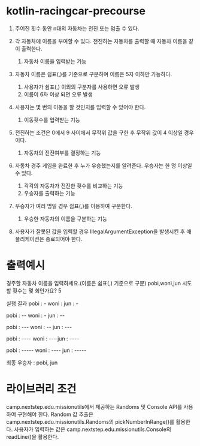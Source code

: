 # kotlin-racingcar-precourse
1. 주어진 횟수 동안 n대의 자동차는 전진 또는 멈출 수 있다.

2. 각 자동차에 이름을 부여할 수 있다. 전진하는 자동차를 출력할 때 자동차 이름을 같이 출력한다.
   1) 자동차 이름을 입력받는 기능

3. 자동차 이름은 쉼표(,)를 기준으로 구분하며 이름은 5자 이하만 가능하다.
   1) 사용자가 쉼표(,) 이외의 구분자를 사용하면 오류 발생
   2) 이름이 6자 이상 되면 오류 발생

4. 사용자는 몇 번의 이동을 할 것인지를 입력할 수 있어야 한다.
   1) 이동횟수를 입력받는 기능

5. 전진하는 조건은 0에서 9 사이에서 무작위 값을 구한 후 무작위 값이 4 이상일 경우이다.
   1) 자동차의 전진여부를 결정하는 기능

6. 자동차 경주 게임을 완료한 후 누가 우승했는지를 알려준다. 우승자는 한 명 이상일 수 있다.
   1) 각각의 자동차가 전진한 횟수를 비교하는 기능
   2) 우승자를 출력하는 기능

7. 우승자가 여러 명일 경우 쉼표(,)를 이용하여 구분한다.
   1) 우승한 자동차의 이름을 구분하는 기능

8. 사용자가 잘못된 값을 입력할 경우 IllegalArgumentException을 발생시킨 후 애플리케이션은 종료되어야 한다.

# 출력예시
경주할 자동차 이름을 입력하세요.(이름은 쉼표(,) 기준으로 구분)
pobi,woni,jun
시도할 횟수는 몇 회인가요?
5

실행 결과
pobi : -
woni :
jun : -

pobi : --
woni : -
jun : --

pobi : ---
woni : --
jun : ---

pobi : ----
woni : ---
jun : ----

pobi : -----
woni : ----
jun : -----

최종 우승자 : pobi, jun

# 라이브러리 조건
camp.nextstep.edu.missionutils에서 제공하는 Randoms 및 Console API를 사용하여 구현해야 한다.
Random 값 추출은 camp.nextstep.edu.missionutils.Randoms의 pickNumberInRange()를 활용한다.
사용자가 입력하는 값은 camp.nextstep.edu.missionutils.Console의 readLine()을 활용한다.